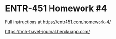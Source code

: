 # ENTR-451 Homework #4

Full instructions at https://entr451.com/homework-4/

https://tmh-travel-journal.herokuapp.com/